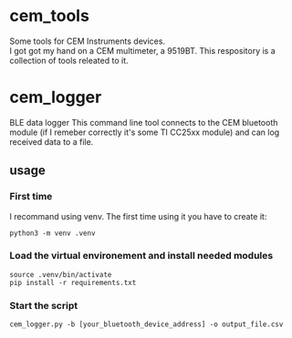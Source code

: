 # cem_tools
Some tools for CEM Instruments devices.\
I got got my hand on a CEM multimeter, a 9519BT. This respository is a collection of tools releated to it.

# cem_logger
BLE data logger
This command line tool connects to the CEM bluetooth module (if I remeber correctly it's some TI CC25xx module) and can log received data to a file.

## usage

### First time
I recommand using venv. The first time using it you have to create it:
```
python3 -m venv .venv
```

### Load the virtual environement and install needed modules
```
source .venv/bin/activate
pip install -r requirements.txt
```

### Start the script
```
cem_logger.py -b [your_bluetooth_device_address] -o output_file.csv
```
